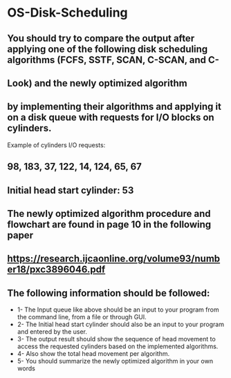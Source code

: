 # OS-Disk-Scheduling
## You should try to compare the output after applying one of the following disk scheduling algorithms (FCFS, SSTF, SCAN, C-SCAN, and C-
## Look) and the newly optimized algorithm
## by implementing their algorithms and applying it on a disk queue with requests for I/O blocks on cylinders.
 Example of cylinders I/O requests:
## 98, 183, 37, 122, 14, 124, 65, 67
## Initial head start cylinder: 53
## The newly optimized algorithm procedure and flowchart are found in page 10 in the following paper
## https://research.ijcaonline.org/volume93/number18/pxc3896046.pdf
## The following information should be followed:
* 1- The Input queue like above should be an input to your program from the command line, from a file or through GUI.
* 2- The Initial head start cylinder should also be an input to your program and entered by the user.
* 3- The output result should show the sequence of head movement to access the requested cylinders based on the implemented algorithms.
* 4- Also show the total head movement per algorithm.
* 5- You should summarize the newly optimized algorithm in your own words
